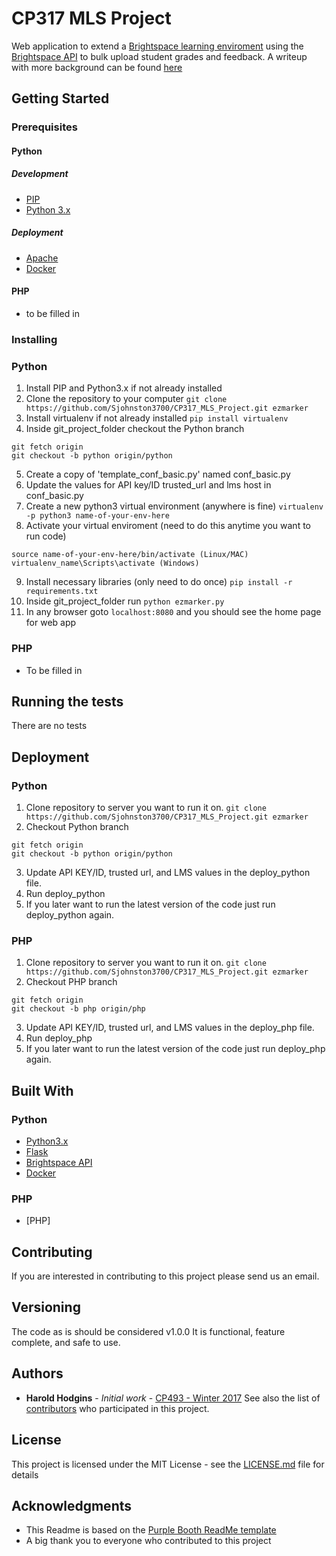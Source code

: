 # CP317 MLS Project
Web application to extend a [Brightspace learning enviroment](https://www.d2l.com/products/learning-environment/) using the [Brightspace API](http://docs.valence.desire2learn.com/reference.html) to bulk upload student grades and feedback. A writeup with more background can be found [here](https://cocalc.com/share/0f65cb8b-6f11-42b9-87d4-2e2ec6e0bf63/final_report/CP317_Final_Report.pdf?viewer=share)

## Getting Started
### Prerequisites
#### Python
##### Development
- [PIP](https://pypi.python.org/pypi/pip)
- [Python 3.x](https://www.python.org/download/releases/3.0/)
##### Deployment
- [Apache](https://www.apache.org/)
- [Docker](https://www.docker.com/)
#### PHP
- to be filled in

### Installing
### Python
1. Install PIP and Python3.x if not already installed
2. Clone the repository to your computer 
```git clone https://github.com/Sjohnston3700/CP317_MLS_Project.git ezmarker```
3. Install virtualenv if not already installed
```pip install virtualenv```
4. Inside git_project_folder checkout the Python branch
~~~~
git fetch origin
git checkout -b python origin/python
~~~~
5. Create a copy of 'template_conf_basic.py' named conf_basic.py
7. Update the values for API key/ID trusted_url and lms host in conf_basic.py
7. Create a new python3 virtual environment (anywhere is fine)
```virtualenv -p python3 name-of-your-env-here```
8. Activate your virtual enviroment (need to do this anytime you want to run code)
~~~
source name-of-your-env-here/bin/activate (Linux/MAC)
virtualenv_name\Scripts\activate (Windows)
~~~
9. Install necessary libraries (only need to do once)
```pip install -r requirements.txt```
10. Inside git_project_folder run ```python ezmarker.py```
11. In any browser goto ```localhost:8080``` and you should see the home page for web app

### PHP
- To be filled in

## Running the tests
There are no tests

## Deployment
### Python
1. Clone repository to server you want to run it on.
```git clone https://github.com/Sjohnston3700/CP317_MLS_Project.git ezmarker```
2. Checkout Python branch
~~~~
git fetch origin
git checkout -b python origin/python
~~~~
3. Update API KEY/ID, trusted url, and LMS values in the deploy_python file. 
4. Run deploy_python
5. If you later want to run the latest version of the code just run deploy_python again.

### PHP
1. Clone repository to server you want to run it on.
```git clone https://github.com/Sjohnston3700/CP317_MLS_Project.git ezmarker```
2. Checkout PHP branch
~~~~
git fetch origin
git checkout -b php origin/php
~~~~
3. Update API KEY/ID, trusted url, and LMS values in the deploy_php file. 
4. Run deploy_php
5. If you later want to run the latest version of the code just run deploy_php again.

## Built With
### Python
- [Python3.x](https://www.python.org/download/releases/3.0/)
- [Flask](http://flask.pocoo.org/)
- [Brightspace API](http://docs.valence.desire2learn.com/reference.html)
- [Docker](https://www.docker.com/)

### PHP
- [PHP]

## Contributing
If you are interested in contributing to this project please send us an email.

## Versioning
The code as is should be considered v1.0.0 It is functional, feature complete, and safe to use. 

## Authors
* **Harold Hodgins** - *Initial work* - [CP493 - Winter 2017](https://cocalc.com/share/9501f241-b52e-43f8-9034-7292e8ee54ce/final_report/MLS_API_Report.pdf?viewer=share) See also the list of [contributors](https://github.com/Sjohnston3700/CP317_MLS_Project/contributors) who participated in this project.
## License
This project is licensed under the MIT License - see the [LICENSE.md](LICENSE.md) file for details
## Acknowledgments
* This Readme is based on the [Purple Booth ReadMe template](https://gist.github.com/PurpleBooth/109311bb0361f32d87a2)
* A big thank you to everyone who contributed to this project
